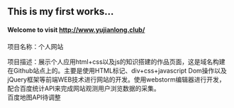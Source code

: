 ## This is my first works...
#### Welcome to visit http://www.yujianlong.club/

项目名称：个人网站


项目描述：展示个人应用html+css以及js的知识搭建的作品页面，这是域名构建在Github站点上的。主要是使用HTML标记、div+css+javascript Dom操作以及jQuery框架等前端WEB技术进行网站的开发。使用webstorm编辑器进行开发，配合百度统计API来完成网站观测用户浏览数据的采集。
<br/>
百度地图API待调整
